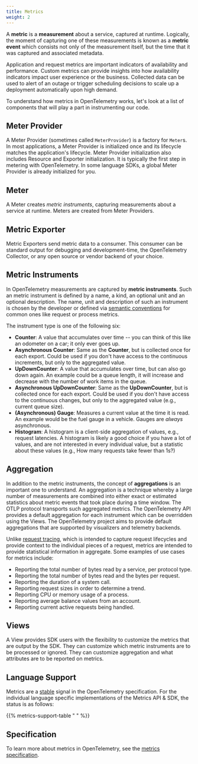 ```yaml
---
title: Metrics
weight: 2
---
```


A **metric** is a **measurement** about a service, captured at runtime.
Logically, the moment of capturing one of these measurements is known as a
**metric event** which consists not only of the measurement itself, but the time
that it was captured and associated metadata.

Application and request metrics are important indicators of availability and
performance. Custom metrics can provide insights into how availability
indicators impact user experience or the business. Collected data can be used to
alert of an outage or trigger scheduling decisions to scale up a deployment
automatically upon high demand.

To understand how metrics in OpenTelemetry works, let's look at a list of
components that will play a part in instrumenting our code.

## Meter Provider

A Meter Provider (sometimes called `MeterProvider`) is a factory for `Meter`s.
In most applications, a Meter Provider is initialized once and its lifecycle
matches the application's lifecycle. Meter Provider initialization also includes
Resource and Exporter initialization. It is typically the first step in metering
with OpenTelemetry. In some language SDKs, a global Meter Provider is already
initialized for you.

## Meter

A Meter creates _metric instruments_, capturing measurements about a service at
runtime. Meters are created from Meter Providers.

## Metric Exporter

Metric Exporters send metric data to a consumer. This consumer can be standard
output for debugging and development-time, the OpenTelemetry Collector, or any
open source or vendor backend of your choice.

## Metric Instruments

In OpenTelemetry measurements are captured by **metric instruments**. Such an
metric instrument is defined by a name, a kind, an optional unit and an optional
description. The name, unit and description of such an instrument is chosen by
the developer or defined via
[semantic conventions](/docs/specs/otel/metrics/semantic_conventions/) for
common ones like request or process metrics.

The instrument type is one of the following six:

- **Counter**: A value that accumulates over time -- you can think of this like
  an odometer on a car; it only ever goes up.
- **Asynchronous Counter**: Same as the **Counter**, but is collected once for
  each export. Could be used if you don't have access to the continuous
  increments, but only to the aggregated value.
- **UpDownCounter**: A value that accumulates over time, but can also go down
  again. An example could be a queue length, it will increase and decrease with
  the number of work items in the queue.
- **Asynchronous UpDownCounter**: Same as the **UpDownCounter**, but is
  collected once for each export. Could be used if you don't have access to the
  continuous changes, but only to the aggregated value (e.g., current queue
  size).
- **(Asynchronous) Gauge**: Measures a current value at the time it is read. An
  example would be the fuel gauge in a vehicle. Gauges are _always_
  asynchronous.
- **Histogram**: A histogram is a client-side aggregation of values, e.g.,
  request latencies. A histogram is likely a good choice if you have a lot of
  values, and are not interested in every individual value, but a statistic
  about these values (e.g., How many requests take fewer than 1s?)

## Aggregation

In addition to the metric instruments, the concept of **aggregations** is an
important one to understand. An aggregation is a technique whereby a large
number of measurements are combined into either exact or estimated statistics
about metric events that took place during a time window. The OTLP protocol
transports such aggregated metrics. The OpenTelemetry API provides a default
aggregation for each instrument which can be overridden using the Views. The
OpenTelemetry project aims to provide default aggregations that are supported by
visualizers and telemetry backends.

Unlike [request tracing](/docs/concepts/signals/traces/), which is intended to
capture request lifecycles and provide context to the individual pieces of a
request, metrics are intended to provide statistical information in aggregate.
Some examples of use cases for metrics include:

- Reporting the total number of bytes read by a service, per protocol type.
- Reporting the total number of bytes read and the bytes per request.
- Reporting the duration of a system call.
- Reporting request sizes in order to determine a trend.
- Reporting CPU or memory usage of a process.
- Reporting average balance values from an account.
- Reporting current active requests being handled.

## Views

A View provides SDK users with the flexibility to customize the metrics that are
output by the SDK. They can customize which metric instruments are to be
processed or ignored. They can customize aggregation and what attributes are to
be reported on metrics.

## Language Support

Metrics are a [stable](/docs/specs/otel/versioning-and-stability/#stable) signal
in the OpenTelemetry specification. For the individual language specific
implementations of the Metrics API & SDK, the status is as follows:

{{% metrics-support-table " " %}}

## Specification

To learn more about metrics in OpenTelemetry, see the
[metrics specification](/docs/specs/otel/overview/#metric-signal).
